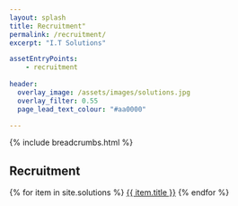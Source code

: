 ```yaml
---
layout: splash
title: Recruitment"
permalink: /recruitment/
excerpt: "I.T Solutions"

assetEntryPoints:
    - recruitment
    
header:
  overlay_image: /assets/images/solutions.jpg
  overlay_filter: 0.55
  page_lead_text_colour: "#aa0000"

---
```



{% include breadcrumbs.html %}

## Recruitment

{% for item in site.solutions %}
<a href="{{ item.url }}">{{ item.title }}</a>
{% endfor %}